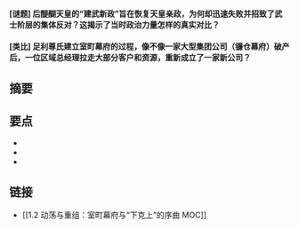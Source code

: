 #### [谜题] 后醍醐天皇的“建武新政”旨在恢复天皇亲政，为何却迅速失败并招致了武士阶层的集体反对？这揭示了当时政治力量怎样的真实对比？


#### [类比] 足利尊氏建立室町幕府的过程，像不像一家大型集团公司（镰仓幕府）破产后，一位区域总经理拉走大部分客户和资源，重新成立了一家新公司？


## 摘要


## 要点

- 
- 
- 

## 链接

- [[1.2 动荡与重组：室町幕府与“下克上”的序曲 MOC]]
